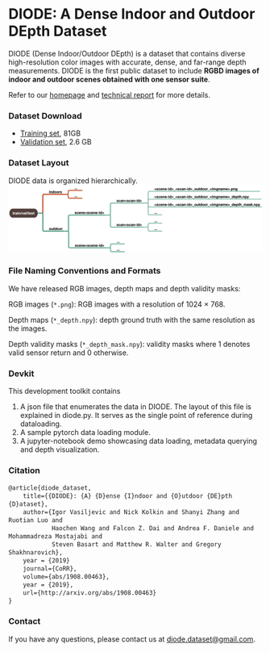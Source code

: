 # DIODE: A Dense Indoor and Outdoor DEpth Dataset


DIODE (Dense Indoor/Outdoor DEpth) is a dataset that contains diverse high-resolution color images with accurate, dense, and far-range depth measurements. DIODE is the first public dataset to include **RGBD images of indoor and outdoor scenes obtained with one sensor suite**.

Refer to our [homepage](https://diode-dataset.org) and [technical report](https://arxiv.org/abs/1908.00463) for more details.

### Dataset Download
- [Training set](http://diode-dataset.s3.amazonaws.com/train.tar.gz), 81GB
- [Validation set](http://diode-dataset.s3.amazonaws.com/val.tar.gz), 2.6 GB

### Dataset Layout
DIODE data is organized hierarchically.
![Layout](dataset_layout.png)

### File Naming Conventions and Formats
We have released RGB images, depth maps and depth validity masks:

  RGB images (`*.png`): RGB images with a resolution of 1024 × 768.

  Depth maps (`*_depth.npy`): depth ground truth with the same resolution as the images.

  Depth validity masks (`*_depth_mask.npy`): validity masks where 1 denotes valid sensor return and 0 otherwise.

### Devkit
This development toolkit contains
1. A json file that enumerates the data in DIODE. The layout of this file is explained in diode.py. It serves as the single point of reference during dataloading.
2. A sample pytorch data loading module.
3. A jupyter-notebook demo showcasing data loading, metadata querying and depth visualization.


### Citation
```
@article{diode_dataset,
    title={{DIODE}: {A} {D}ense {I}ndoor and {O}utdoor {DE}pth {D}ataset},
    author={Igor Vasiljevic and Nick Kolkin and Shanyi Zhang and Ruotian Luo and 
            Haochen Wang and Falcon Z. Dai and Andrea F. Daniele and Mohammadreza Mostajabi and 
            Steven Basart and Matthew R. Walter and Gregory Shakhnarovich},
    year = {2019}
    journal={CoRR},
    volume={abs/1908.00463},
    year = {2019},
    url={http://arxiv.org/abs/1908.00463}
}
```
### Contact
If you have any questions, please contact us at [diode.dataset@gmail.com](diode.dataset@gmail.com).

